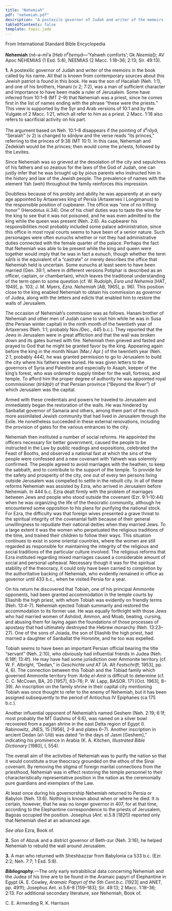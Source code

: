 ```yaml
---
title: "Nehemiah"
pdf: "nehemiah.pdf"
description: "A postexile governor of Judah and writer of the memoirs in the book called by his name. All that is known from contemporary sources about this Jewish patriot is found in the book of Nehemiah."
tableOfContents: false
template: topic.jade
---
```


From International Standard Bible Encyclopedia

**Nehemiah** (nē-ə-mīʹə [Heb *n*<sup>*e*</sup>*ḥemyâ*—‘Yahweh comforts’;
Gk *Neemia*]); AV Apoc NEHEMIAS (1 Esd. 5:8), NEEMIAS (2 Macc. 1:18–36;
2:13; Sir. 49:13).

**1.** A postexilic governor of Judah and writer of the memoirs in the
book called by his name. All that is known from contemporary sources
about this Jewish patriot is found in this book. He was the son of
Hacaliah (Neh. 1:1), and one of his brothers, Hanani (v 2; 7:2), was a
man of sufficient character and importance to have been made a ruler of
Jerusalem. Some have inferred from 10:1–8 (MT 2–9) that Nehemiah was a
priest, since he comes first in the list of names ending with the phrase
“these were the priests.” This view is supported by the Syr and Arab
versions of 10:1 and by the Vulgate of 2 Macc. 1:21, which all refer to
him as a priest. 2 Macc. 1:18 also refers to sacrificial activity on his
part.

The argument based on Neh. 10:1–8 disappears if the pointing of
*ś*<sup>*e*</sup>*rāyâ*, “Seraiah” (v 2) is changed to *śārāyw* and the
verse reads “its princes,” referring to the princes of 9:38 (MT 10:1).
In this case, Nehemiah and Zedekiah would be the princes; then would
come the priests, followed by the Levites.

Since Nehemiah was so grieved at the desolation of the city and
sepulchres of his fathers and so zealous for the laws of the God of
Judah, one can justly infer that he was brought up by pious parents who
instructed him in the history and law of the Jewish people. The
prevalence of names with the element Yah (weh) throughout the family
reinforces this impression.

Doubtless because of his probity and ability he was apparently at an
early age appointed by Artaxerxes king of Persia (Artaxerxes I
Longimanus) to the responsible position of cupbearer. The office was
“one of no trifling honor” (Herodotus iii.34). One of his chief duties
was to taste the wine for the king to see that it was not poisoned, and
he was even admitted to the king while the queen was present (Neh. 2:6).
As cupbearer his responsibilities most probably included some palace
administration, since this office in most royal courts seems to have
been of a senior nature. Such personages were often eunuchs whether or
not they had administrative duties connected with the female quarter of
the palace. Perhaps the fact that Nehemiah was able to be present while
the king and queen were together would imply that he was in fact a
eunuch, though whether the term *sārîs* is the equivalent of a
“castrate” or merely describes the office that Nehemiah held is
uncertain. Some eunuchs at least seem to have been married (Gen. 39:1,
where in different versions Potiphar is described as an officer,
captain, or chamberlain), which leaves the traditional understanding of
the term open to some question (cf. W. Rudolph, *Esra und Nehemia* [HAT,
1949], p. 103; J. M. Myers, *Ezra. Nehemiah* [AB, 1965], p. 96). This
position close to the king enabled Nehemiah to obtain his commission as
governor of Judea, along with the letters and edicts that enabled him to
restore the walls of Jerusalem.

The occasion of Nehemiah’s commission was as follows. Hanani brother of
Nehemiah and other men of Judah came to visit him while he was in Susa
(the Persian winter capital) in the ninth month of the twentieth year of
Artaxerxes (Neh. 1:1; probably Nov./Dec., 445 b.c.). They reported that
the Jews in Jerusalem were in great affliction and that the wall was
broken down and its gates burned with fire. Nehemiah then grieved and
fasted and prayed to God that he might be granted favor by the king.
Appearing again before the king in the month Nisan (Mar./ Apr.) of the
twentieth year (Neh. 2:1, probably 444), he was granted permission to go
to Jerusalem to build the city where his fathers were buried. He was
given letters to the governors of Syria and Palestine and especially to
Asaph, keeper of the king’s forest, who was ordered to supply timber for
the wall, fortress, and temple. To afford him the proper degree of
authority he was appointed royal commissioner (*tiršāṯā˒*) of that
Persian province (“Beyond the River”) of which Jerusalem was the
capital.

Armed with these credentials and powers he traveled to Jerusalem and
immediately began the restoration of the walls. He was hindered by
Sanballat governor of Samaria and others, among them part of the much
more assimilated Jewish community that had lived in Jerusalem through
the Exile. He nonetheless succeeded in these external renovations,
including the provision of gates for the various entrances to the city.

Nehemiah then instituted a number of social reforms. He appointed the
officers necessary for better government, caused the people to be
instructed in the Law by public readings and expositions, celebrated the
Feast of Booths, and observed a national fast at which the sins of the
people were confessed and a new covenant with Yahweh was solemnly
confirmed. The people agreed to avoid marriages with the heathen, to
keep the sabbath, and to contribute to the support of the temple. To
provide for the safety and prosperity of the city, one out of every ten
persons living outside Jerusalem was compelled to settle in the rebuilt
city. In all of these reforms Nehemiah was assisted by Ezra, who arrived
in Jerusalem before Nehemiah. In 444 b.c. Ezra dealt firmly with the
problem of marriages between Jews and people who stood outside the
covenant (Ezr. 9:1–10:44) when he was organizing the life of the
theocratic community, although he encountered some opposition to his
plans for purifying the national stock. For Ezra, the difficulty was
that foreign wives presented a grave threat to the spiritual integrity
of the covenantal faith because of their general unwillingness to
repudiate their national deities when they married Jews. To a large
extent it was the women who perpetuated the religious traditions of the
time, and trained their children to follow their ways. This situation
continues to exist in some oriental countries, where the women are still
regarded as responsible for maintaining the integrity of the religious
and social traditions of the particular culture involved. The religious
reforms that Ezra instituted regarding mixed marriages caused a
considerable amount of social and personal upheaval. Necessary though it
was for the spiritual stability of the theocracy, it could only have
been carried to completion by the authoritative backing of Nehemiah, who
evidently remained in office as governor until 433 b.c., when he visited
Persia for a year.

On his return he discovered that Tobiah, one of his principal Ammonite
opponents, had been granted accommodation in the temple courts by
Eliashib the high priest, with whom Tobiah was evidently on friendly
terms (Neh. 13:4–7). Nehemiah ejected Tobiah summarily and restored the
accommodation to its former use. He was equally forthright with those
Jews who had married women of Ashdod, Ammon, and Moab, beating, cursing,
and abusing them for laying again the foundations of those processes of
apostasy that had ultimately destroyed the Hebrew monarchy (Neh.
13:23–27). One of the sons of Joiada, the son of Eliashib the high
priest, had married a daughter of Sanballat the Horonite, and he too was
expelled.

Tobiah seems to have been an important Persian official bearing the
title “servant” (Neh. 2:10), who obviously had influential friends in
Judea (Neh. 6:18f; 13:4f). He may have had some jurisdiction over
Ammonite territory (cf. W. F. Albright, “Dedan,” in *Geschichte und* AT
[A. Alt *Festschrift*; 1953], pp. 4, 6). The connection between this
Tobiah and the Tobiad family which governed Ammonite territory from
*˓Arâq el-Amir* is difficult to determine (cf. C. C. McCown, BA, 20
[1957], 63–76; P. W. Lapp, BASOR. 171 [Oct. 1963], 8–39). An inscription
on the family shrine in their capital city mentioning Tobiah was once
thought to refer to the enemy of Nehemiah, but it has been assigned
subsequently to the period of Antiochus IV Epiphanes (ca 175 b.c.).

Another influential opponent of Nehemiah’s named Geshem (Neh. 2:19;
6:1f; most probably the MT Gashmu of 6:6), was named on a silver bowl
recovered from a pagan shrine in the east Delta region of Egypt (I.
Rabinowitz, JNES, 15 [1956], 2–9 and plates 6–7). Another inscription in
ancient Dedan (*el-˓Ulā*) was dated “in the days of Jasm [Geshem],”
indicating his prominence in Arabia (K. A. Kitchen, *Illustrated Bible
Dictionary* [1980], I, 554).

The overall aim of the activities of Nehemiah was to purify the nation
so that it would constitute a true theocracy grounded on the ethos of
the Sinai covenant. By removing the stigma of foreign marital
connections from the priesthood, Nehemiah was in effect restoring the
temple personnel to their characteristically representative position in
the nation as the ceremonially pure guardians and exemplars of the Law.

At least once during his governorship Nehemiah returned to Persia or
Babylon (Neh. 13:6). Nothing is known about when or where he died. It is
certain, however, that he was no longer governor in 407, for at that
time, according to the Elephantine correspondence to the priests of
Jerusalem, Bagoas occupied the position. Josephus (*Ant.* xi.5.8 [182f])
reported only that Nehemiah died at an advanced age.

*See also* Ezra, Book of.

**2.** Son of Abzuk and a district governor of Beth-zur (Neh. 3:16); he
helped Nehemiah to rebuild the wall around Jerusalem.

**3.** A man who returned with Sheshbazzar from Babylonia ca 533 b.c.
(Ezr. 2:2; Neh. 7:7; 1 Esd. 5:8).

***Bibliography.***—The only early extrabiblical data concerning
Nehemiah and the Judea of his time are to be found in the Aramaic papyri
of Elephantine in Egypt (A. E. Cowley, *Aramaic Papyri of the 5th
Cent.b.c.* [1923] and ANET, pp. 491f); Josephus Ant. xi.5.6–8 [159–183];
Sir. 49:13; 2 Macc. 1:18–36; 2:13. For additional secondary literature,
*see* Nehemiah, Book of.

C. E. Armerding R. K. Harrison

